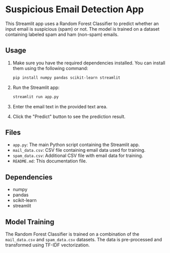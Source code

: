 # Suspicious Email Detection App

This Streamlit app uses a Random Forest Classifier to predict whether an input email is suspicious (spam) or not. The model is trained on a dataset containing labeled spam and ham (non-spam) emails.

## Usage

1. Make sure you have the required dependencies installed. You can install them using the following command:

    ```bash
    pip install numpy pandas scikit-learn streamlit
    ```

2. Run the Streamlit app:

    ```bash
    streamlit run app.py
    ```

3. Enter the email text in the provided text area.
4. Click the "Predict" button to see the prediction result.

## Files

- `app.py`: The main Python script containing the Streamlit app.
- `mail_data.csv`: CSV file containing email data used for training.
- `spam_data.csv`: Additional CSV file with email data for training.
- `README.md`: This documentation file.

## Dependencies

- numpy
- pandas
- scikit-learn
- streamlit

## Model Training

The Random Forest Classifier is trained on a combination of the `mail_data.csv` and `spam_data.csv` datasets. The data is pre-processed and transformed using TF-IDF vectorization.
